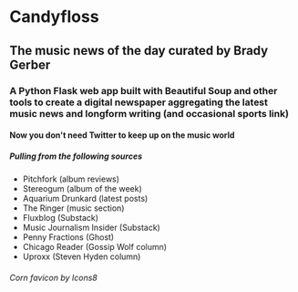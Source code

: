 # Candyfloss

## The music news of the day curated by Brady Gerber

### A Python Flask web app built with Beautiful Soup and other tools to create a digital newspaper aggregating the latest music news and longform writing (and occasional sports link)

#### Now you don't need Twitter to keep up on the music world

##### Pulling from the following sources

- Pitchfork (album reviews)
- Stereogum (album of the week)
- Aquarium Drunkard (latest posts)
- The Ringer (music section)
- Fluxblog (Substack)
- Music Journalism Insider (Substack)
- Penny Fractions (Ghost)
- Chicago Reader (Gossip Wolf column)
- Uproxx (Steven Hyden column)

###### Corn favicon by Icons8
